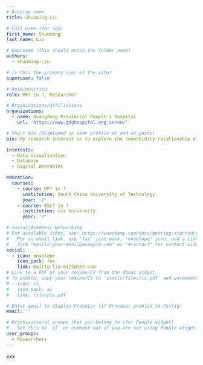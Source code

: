 ```yaml
---
# Display name
title: Shunming Liu

# Full name (for SEO)
first_name: Shunming
last_name: Liu

# Username (this should match the folder name)
authors:
  - Shunming-Liu

# Is this the primary user of the site?
superuser: false

# Role/position
role: MF? in ?, Researcher

# Organizations/Affiliations
organizations:
  - name: Guangdong Provincial People's Hospital
    url: 'https://www.gdghospital.org.cn/en/'

# Short bio (displayed in user profile at end of posts)
bio: My research interest is to explore the comorbidity relationship of diseases based on complex networks and to find new combination markers, and has constructed multiple biomarker databases and prediction models.

interests:
  - Data Visualization
  - Database
  - Digital Wearables

education:
  courses:
    - course: MF? in ?
      institution: South China University of Technology
      year: '?'
    - course: BSc? in ?
      institution: xxx University
      year: '?'

# Social/Academic Networking
# For available icons, see: https://wowchemy.com/docs/getting-started/page-builder/#icons
#   For an email link, use "fas" icon pack, "envelope" icon, and a link in the
#   form "mailto:your-email@example.com" or "#contact" for contact widget.
social:
  - icon: envelope
    icon_pack: fas
    link: mailto:liu-m125@163.com
# Link to a PDF of your resume/CV from the About widget.
# To enable, copy your resume/CV to `static/files/cv.pdf` and uncomment the lines below.
# - icon: cv
#   icon_pack: ai
#   link: files/cv.pdf

# Enter email to display Gravatar (if Gravatar enabled in Config)
email: ''

# Organizational groups that you belong to (for People widget)
#   Set this to `[]` or comment out if you are not using People widget.
user_groups:
  - Researchers
---
```


xxx